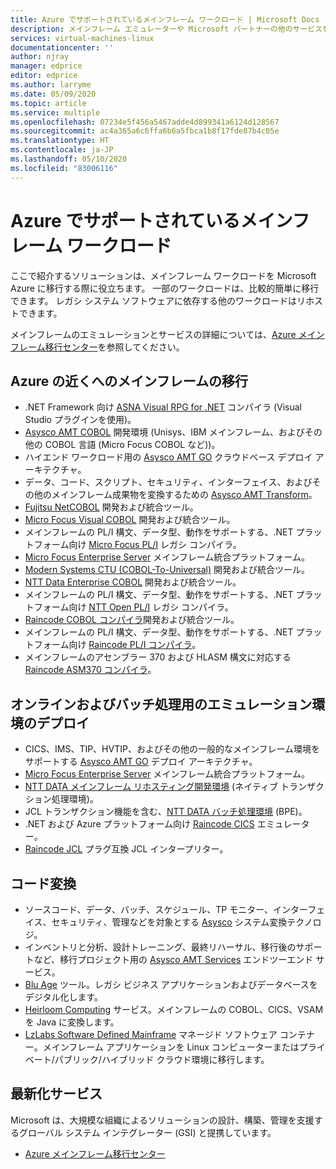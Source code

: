 ```yaml
---
title: Azure でサポートされているメインフレーム ワークロード | Microsoft Docs
description: メインフレーム エミュレーターや Microsoft パートナーの他のサービスを使用して、Microsoft Azure を使用する IBM Z ベースのシステムなどのメインフレーム ワークロードをリホストします。
services: virtual-machines-linux
documentationcenter: ''
author: njray
manager: edprice
editor: edprice
ms.author: larryme
ms.date: 05/09/2020
ms.topic: article
ms.service: multiple
ms.openlocfilehash: 07234e5f456a5467adde4d899341a6124d128567
ms.sourcegitcommit: ac4a365a6c6ffa6b6a5fbca1b8f17fde87b4c05e
ms.translationtype: HT
ms.contentlocale: ja-JP
ms.lasthandoff: 05/10/2020
ms.locfileid: "83006116"
---
```

# <a name="mainframe-workloads-supported-on-azure"></a>Azure でサポートされているメインフレーム ワークロード

ここで紹介するソリューションは、メインフレーム ワークロードを Microsoft Azure に移行する際に役立ちます。 一部のワークロードは、比較的簡単に移行できます。 レガシ システム ソフトウェアに依存する他のワークロードはリホストできます。 

メインフレームのエミュレーションとサービスの詳細については、[Azure メインフレーム移行センター](https://azure.microsoft.com/migration/mainframe/)を参照してください。

## <a name="migrate-mainframe-closer-to-azure"></a>Azure の近くへのメインフレームの移行

- .NET Framework 向け [ASNA Visual RPG for .NET](https://asna.com/us/products/visual-rpg) コンパイラ (Visual Studio プラグインを使用)。
- [Asysco AMT COBOL](https://www.asysco.com/cobol/) 開発環境 (Unisys、IBM メインフレーム、およびその他の COBOL 言語 (Micro Focus COBOL など))。
- ハイエンド ワークロード用の [Asysco AMT GO](https://www.asysco.com/amt-go/) クラウドベース デプロイ アーキテクチャ。
- データ、コード、スクリプト、セキュリティ、インターフェイス、およびその他のメインフレーム成果物を変換するための [Asysco AMT Transform](https://www.asysco.com/amt-transform/)。
- [Fujitsu NetCOBOL](https://www.fujitsu.com/global/products/software/developer-tool/netcobol/) 開発および統合ツール。
- [Micro Focus Visual COBOL](https://www.microfocus.com/products/visual-cobol/) 開発および統合ツール。
- メインフレームの PL/I 構文、データ型、動作をサポートする、.NET プラットフォーム向け [Micro Focus PL/I](https://www.microfocus.com/campaign/download/pli-modernization/) レガシ コンパイラ。
- [Micro Focus Enterprise Server](https://www.microfocus.com/products/enterprise-suite/enterprise-server/) メインフレーム統合プラットフォーム。
- [Modern Systems CTU (COBOL-To-Universal)](https://modernsystems.com/automatic-cobol-to-java-conversion/) 開発および統合ツール。
- [NTT Data Enterprise COBOL](https://us.nttdata.com/en/digital/application-development-and-modernization) 開発および統合ツール。
- メインフレームの PL/I 構文、データ型、動作をサポートする、.NET プラットフォーム向け [NTT Open PL/I](https://us.nttdata.com/en/digital/application-development-and-modernization) レガシ コンパイラ。
- [Raincode COBOL コンパイラ](https://www.raincode.com/products/cobol/)開発および統合ツール。
- メインフレームの PL/I 構文、データ型、動作をサポートする、.NET プラットフォーム向け [Raincode PL/I コンパイラ](https://www.raincode.com/products/pli/)。
- メインフレームのアセンブラー 370 および HLASM 構文に対応する [Raincode ASM370 コンパイラ](https://www.raincode.com/technical-landscape/asm370/)。

## <a name="deploy-an-emulation-environment-for-online-and-batch-processing"></a>オンラインおよびバッチ処理用のエミュレーション環境のデプロイ

- CICS、IMS、TIP、HVTIP、およびその他の一般的なメインフレーム環境をサポートする [Asysco AMT GO](https://www.asysco.com/amt-go/) デプロイ アーキテクチャ。
- [Micro Focus Enterprise Server](https://www.microfocus.com/products/enterprise-suite/enterprise-server/) メインフレーム統合プラットフォーム。
- [NTT DATA メインフレーム リホスティング開発環境](https://us.nttdata.com/en/-/media/assets/white-paper/apps-mainframe-re-hosting-development-environment-whitepaper.pdf) (ネイティブ トランザクション処理環境)。
- JCL トランザクション機能を含む、[NTT DATA バッチ処理環境](https://us.nttdata.com/en/-/media/assets/white-paper/apps-mainframe-re-hosting-development-environment-whitepaper.pdf) (BPE)。
- .NET および Azure プラットフォーム向け [Raincode CICS](https://www.raincode.com/technical-landscape/cics/) エミュレーター。
- [Raincode JCL](https://www.raincode.com/products/jcl/) プラグ互換 JCL インタープリター。

## <a name="code-conversion"></a>コード変換

- ソースコード、データ、バッチ、スケジュール、TP モニター、インターフェイス、セキュリティ、管理などを対象とする [Asysco](https://www.asysco.com/azure-cloud/) システム変換テクノロジ。
- インベントリと分析、設計トレーニング、最終リハーサル、移行後のサポートなど、移行プロジェクト用の [Asysco AMT Services](https://www.asysco.com/migration-services/) エンドツーエンド サービス。
- [Blu Age](https://www.bluage.com/) ツール。レガシ ビジネス アプリケーションおよびデータベースをデジタル化します。
- [Heirloom Computing](https://www.heirloomcomputing.com/tag/convert-cobol-to-java/) サービス。メインフレームの COBOL、CICS、VSAM を Java に変換します。
- [LzLabs Software Defined Mainframe](https://www.lzlabs.com/) マネージド ソフトウェア コンテナー。メインフレーム アプリケーションを Linux コンピューターまたはプライベート/パブリック/ハイブリッド クラウド環境に移行します。

## <a name="modernization-services"></a>最新化サービス

Microsoft は、大規模な組織によるソリューションの設計、構築、管理を支援するグローバル システム インテグレーター (GSI) と提携しています。 

- [Azure メインフレーム移行センター](https://azure.microsoft.com/migration/mainframe/)
